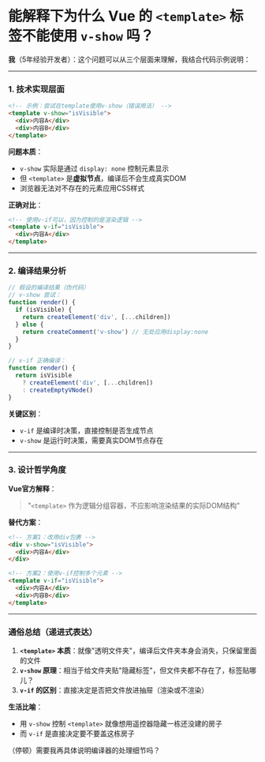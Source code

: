 # 能解释下为什么 Vue 的 `<template>` 标签不能使用 `v-show` 吗？

**我**（5年经验开发者）：这个问题可以从三个层面来理解，我结合代码示例说明：

---

### **1. 技术实现层面**

```html
<!-- 示例：尝试在template使用v-show（错误用法） -->
<template v-show="isVisible">
  <div>内容A</div>
  <div>内容B</div>
</template>
```

**问题本质**：
- `v-show` 实际是通过 `display: none` 控制元素显示
- 但 `<template>` 是**虚拟节点**，编译后不会生成真实DOM
- 浏览器无法对不存在的元素应用CSS样式

**正确对比**：
```html
<!-- 使用v-if可以，因为控制的是渲染逻辑 -->
<template v-if="isVisible">
  <div>内容A</div>
</template>
```

---

### **2. 编译结果分析**
```javascript
// 假设的编译结果（伪代码）
// v-show 尝试：
function render() {
  if (isVisible) {
    return createElement('div', [...children])
  } else {
    return createComment('v-show') // 无处应用display:none
  }
}

// v-if 正确编译：
function render() {
  return isVisible
    ? createElement('div', [...children])
    : createEmptyVNode()
}
```
**关键区别**：
- `v-if` 是编译时决策，直接控制是否生成节点
- `v-show` 是运行时决策，需要真实DOM节点存在

---

### **3. 设计哲学角度**
**Vue官方解释**：
> "`<template>` 作为逻辑分组容器，不应影响渲染结果的实际DOM结构"

**替代方案**：
```html
<!-- 方案1：改用div包裹 -->
<div v-show="isVisible">
  <div>内容A</div>
</div>

<!-- 方案2：使用v-if控制多个元素 -->
<template v-if="isVisible">
  <div>内容A</div>
  <div>内容B</div>
</template>
```

---

### **通俗总结（递进式表达）**
1. **`<template>` 本质**：就像"透明文件夹"，编译后文件夹本身会消失，只保留里面的文件
2. **`v-show` 原理**：相当于给文件夹贴"隐藏标签"，但文件夹都不存在了，标签贴哪儿？
3. **`v-if` 的区别**：直接决定是否把文件放进抽屉（渲染或不渲染）

**生活比喻**：
- 用 `v-show` 控制 `<template>` 就像想用遥控器隐藏一栋还没建的房子
- 而 `v-if` 是直接决定要不要盖这栋房子

（停顿）需要我再具体说明编译器的处理细节吗？

